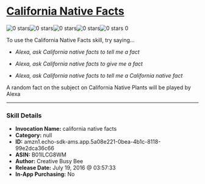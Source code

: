 # [California Native Facts](http://alexa.amazon.com/#skills/amzn1.echo-sdk-ams.app.5a08e221-0bea-4b1c-8118-99e2dca36c66)
![0 stars](../../images/ic_star_border_black_18dp_1x.png)![0 stars](../../images/ic_star_border_black_18dp_1x.png)![0 stars](../../images/ic_star_border_black_18dp_1x.png)![0 stars](../../images/ic_star_border_black_18dp_1x.png)![0 stars](../../images/ic_star_border_black_18dp_1x.png) 0

To use the California Native Facts skill, try saying...

* *Alexa, ask California native facts to tell me a fact*

* *Alexa, ask California native facts to give me a  fact*

* *Alexa, ask California native facts to tell me a California native fact*

A random fact on the subject on California Native Plants will be played by Alexa

***

### Skill Details

* **Invocation Name:** california native facts
* **Category:** null
* **ID:** amzn1.echo-sdk-ams.app.5a08e221-0bea-4b1c-8118-99e2dca36c66
* **ASIN:** B01ILCG8WM
* **Author:** Creative Busy Bee
* **Release Date:** July 19, 2016 @ 03:57:33
* **In-App Purchasing:** No
